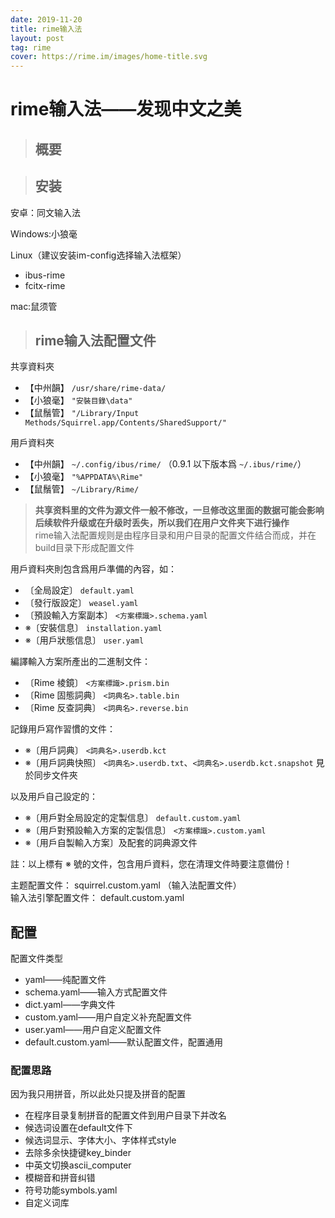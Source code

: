```yaml
---
date: 2019-11-20
title: rime输入法
layout: post
tag: rime
cover: https://rime.im/images/home-title.svg
---
```


# rime输入法——发现中文之美

> ## 概要

> ## 安装

安卓：同文输入法

Windows:小狼毫

Linux（建议安装im-config选择输入法框架）

- ibus-rime
- fcitx-rime

mac:鼠须管

> ## rime输入法配置文件

共享資料夾

- 【中州韻】 `/usr/share/rime-data/`
- 【小狼毫】 `"安裝目錄\data"`
- 【鼠鬚管】 `"/Library/Input Methods/Squirrel.app/Contents/SharedSupport/"`

用戶資料夾

- 【中州韻】 `~/.config/ibus/rime/` （0.9.1 以下版本爲 `~/.ibus/rime/`）
- 【小狼毫】 `"%APPDATA%\Rime"`
- 【鼠鬚管】 `~/Library/Rime/`

> **共享资料里的文件为源文件一般不修改，一旦修改这里面的数据可能会影响后续软件升级或在升级时丢失，所以我们在用户文件夹下进行操作**  
rime输入法配置规则是由程序目录和用户目录的配置文件结合而成，并在build目录下形成配置文件

用戶資料夾則包含爲用戶準備的內容，如：

- 〔全局設定〕 `default.yaml`
- 〔發行版設定〕 `weasel.yaml`
- 〔預設輸入方案副本〕 `<方案標識>.schema.yaml`
- ※〔安裝信息〕 `installation.yaml`
- ※〔用戶狀態信息〕 `user.yaml`

編譯輸入方案所產出的二進制文件：

- 〔Rime 棱鏡〕 `<方案標識>.prism.bin`
- 〔Rime 固態詞典〕 `<詞典名>.table.bin`
- 〔Rime 反查詞典〕 `<詞典名>.reverse.bin`

記錄用戶寫作習慣的文件：

- ※〔用戶詞典〕 `<詞典名>.userdb.kct`
- ※〔用戶詞典快照〕 `<詞典名>.userdb.txt`、`<詞典名>.userdb.kct.snapshot` 見於同步文件夾

以及用戶自己設定的：

- ※〔用戶對全局設定的定製信息〕 `default.custom.yaml`
- ※〔用戶對預設輸入方案的定製信息〕 `<方案標識>.custom.yaml`
- ※〔用戶自製輸入方案〕及配套的詞典源文件

註：以上標有 ※ 號的文件，包含用戶資料，您在清理文件時要注意備份！

主题配置文件： squirrel.custom.yaml （输入法配置文件）  
输入法引擎配置文件： default.custom.yaml 

## 配置
配置文件类型
- yaml——纯配置文件
- schema.yaml——输入方式配置文件
- dict.yaml——字典文件
- custom.yaml——用户自定义补充配置文件
- user.yaml——用户自定义配置文件
- default.custom.yaml——默认配置文件，配置通用

### 配置思路
因为我只用拼音，所以此处只提及拼音的配置  
- 在程序目录复制拼音的配置文件到用户目录下并改名
- 候选词设置在default文件下
- 候选词显示、字体大小、字体样式style
- 去除多余快捷键key_binder
- 中英文切换ascii_computer
- 模糊音和拼音纠错
- 符号功能symbols.yaml
- 自定义词库
